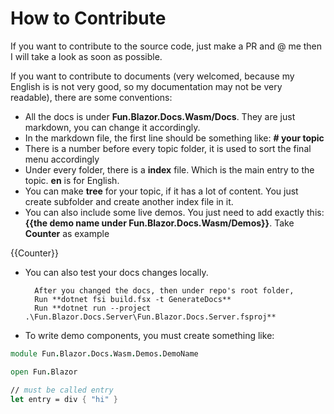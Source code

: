 # How to Contribute

If you want to contribute to the source code, just make a PR and @ me then I will take a look as soon as possible.

If you want to contribute to documents (very welcomed, because my English is is not very good, so my documentation may not be very readable), there are some conventions:

- All the docs is under **Fun.Blazor.Docs.Wasm/Docs**. They are just markdown, you can change it accordingly.
- In the markdown file, the first line should be something like: **# your topic**
- There is a number before every topic folder, it is used to sort the final menu accordingly
- Under every folder, there is a **index** file. Which is the main entry to the topic. **en** is for English.
- You can make **tree** for your topic, if it has a lot of content. You just create subfolder and create another index file in it.
- You can also include some live demos. You just need to add exactly this: **{{the demo name under Fun.Blazor.Docs.Wasm/Demos}}**. Take **Counter** as example

{{Counter}}

- You can also test your docs changes locally. 
        
        After you changed the docs, then under repo's root folder,  
        Run **dotnet fsi build.fsx -t GenerateDocs**  
        Run **dotnet run --project .\Fun.Blazor.Docs.Server\Fun.Blazor.Docs.Server.fsproj**

- To write demo components, you must create something like:

```fsharp
module Fun.Blazor.Docs.Wasm.Demos.DemoName

open Fun.Blazor

// must be called entry
let entry = div { "hi" }
```
